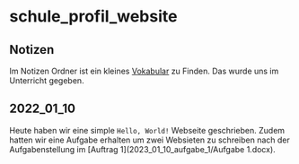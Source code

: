 # schule_profil_website

## Notizen

Im Notizen Ordner ist ein kleines [Vokabular](Notizen/vokublar.md) zu Finden.
Das wurde uns im Unterricht gegeben.

## 2022_01_10

Heute haben wir eine simple `Hello, World!` Webseite geschrieben.
Zudem hatten wir eine Aufgabe erhalten um zwei Websieten zu schreiben nach der Aufgabenstellung
im [Auftrag 1](2023_01_10_aufgabe_1/Aufgabe 1.docx).

